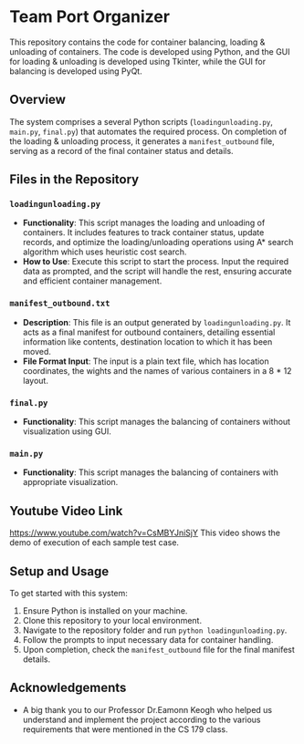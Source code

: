 # Team Port Organizer

This repository contains the code for container balancing, loading & unloading of containers. The code is developed using Python, and the GUI for loading & unloading is developed using Tkinter, while the GUI for balancing is developed using PyQt.

## Overview

The system comprises a several Python scripts (`loadingunloading.py`, `main.py`, `final.py`) that automates the required process. On completion of the loading & unloading process, it generates a `manifest_outbound` file, serving as a record of the final container status and details.

## Files in the Repository

### `loadingunloading.py`

- **Functionality**: This script manages the loading and unloading of containers. It includes features to track container status, update records, and optimize the loading/unloading operations using A* search algorithm which uses heuristic cost search.
- **How to Use**: Execute this script to start the process. Input the required data as prompted, and the script will handle the rest, ensuring accurate and efficient container management.

### `manifest_outbound.txt`

- **Description**: This file is an output generated by `loadingunloading.py`. It acts as a final manifest for outbound containers, detailing essential information like contents, destination location to which it has been moved.
- **File Format Input**: The input is a plain text file, which has location coordinates, the wights and the names of various containers in a 8 * 12 layout.

### `final.py`

- **Functionality**: This script manages the balancing of containers without visualization using GUI.

### `main.py`

- **Functionality**: This script manages the balancing of containers with appropriate visualization.

## Youtube Video Link
https://www.youtube.com/watch?v=CsMBYJniSjY
This video shows the demo of execution of each sample test case.

## Setup and Usage

To get started with this system:

1. Ensure Python is installed on your machine.
2. Clone this repository to your local environment.
3. Navigate to the repository folder and run `python loadingunloading.py`.
4. Follow the prompts to input necessary data for container handling.
5. Upon completion, check the `manifest_outbound` file for the final manifest details.

## Acknowledgements

- A big thank you to our Professor Dr.Eamonn Keogh who helped us understand and implement the project according to the various requirements that were mentioned in the CS 179 class.
